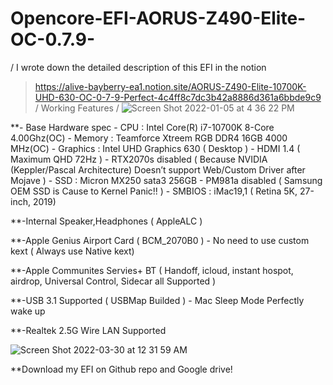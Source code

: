 # Opencore-EFI-AORUS-Z490-Elite-OC-0.7.9-
/
I wrote down the detailed description of this EFI in the notion
> https://alive-bayberry-ea1.notion.site/AORUS-Z490-Elite-10700K-UHD-630-OC-0-7-9-Perfect-4c4ff8c7dc3b42a8886d361a6bbde9c9
/
Working Features
/
![Screen Shot 2022-01-05 at 4 36 22 PM](https://user-images.githubusercontent.com/101755125/167086809-79d4b322-8e29-4c25-81ba-3f665a2c9f9a.png)

**- Base Hardware spec
    - CPU : Intel Core(R) i7-10700K 8-Core 4.00Ghz(OC)
    - Memory : Teamforce Xtreem RGB DDR4 16GB 4000 MHz(OC)
    - Graphics : Intel UHD Graphics 630 ( Desktop ) - HDMI 1.4 ( Maximum QHD 72Hz )
        - RTX2070s disabled ( Because NVIDIA (Keppler/Pascal Architecture) Doesn’t support Web/Custom Driver after Mojave )
    - SSD : Micron MX250 sata3 256GB
        - PM981a disabled ( Samsung OEM SSD is Cause to Kernel Panic!! )
    - SMBIOS : iMac19,1 ( Retina 5K, 27-inch, 2019)

**-Internal Speaker,Headphones ( AppleALC )

**-Apple Genius Airport Card ( BCM_2070B0 ) - No need to use custom kext ( Always use Native kext)

**-Apple Communites Servies+ BT ( Handoff, icloud, instant hospot, airdrop, Universal Control, Sidecar all Supported )

**-USB 3.1 Supported ( USBMap Builded ) - Mac Sleep Mode Perfectly wake up

**-Realtek 2.5G Wire LAN Supported

![Screen Shot 2022-03-30 at 12 31 59 AM](https://user-images.githubusercontent.com/101755125/167087027-20effeb7-f12f-4e29-aae3-ea8dad27f6ad.png)



**Download my EFI on Github repo and Google drive!

